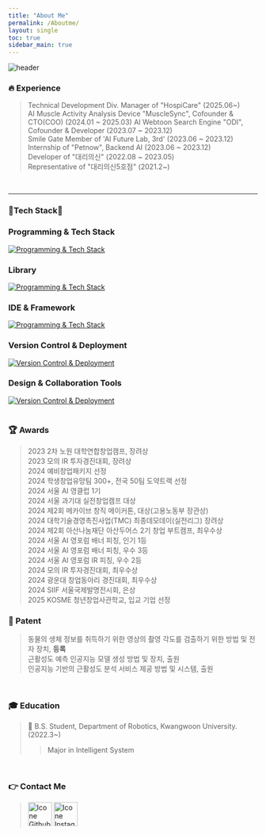 ```yaml
---
title: "About Me"
permalink: /Aboutme/
layout: single
toc: true
sidebar_main: true
---
```


![header](https://capsule-render.vercel.app/api?type=waving&color=gradient&height=250&section=header&text=Hi,%20I'm%20Yuchul%20Jung%20💡&fontSize=60&animation=fadeIn&fontAlignY=38&desc=AI,SW%20Engineer&descAlignY=55&descAlign=72.8)

### :fire: Experience
> Technical Development Div. Manager of "HospiCare" (2025.06~)<br>
> AI Muscle Activity Analysis Device "MuscleSync", Cofounder & CTO(COO) (2024.01 ~ 2025.03)
> AI Webtoon Search Engine "ODI", Cofounder & Developer (2023.07 ~ 2023.12)<br>
> Smile Gate Member of 'AI Future Lab, 3rd' (2023.06 ~ 2023.12)<br>
> Internship of "Petnow", Backend AI (2023.06 ~ 2023.12)<br>
> Developer of "대리의신" (2022.08 ~ 2023.05)<br>
> Representative of "대리의신5호점" (2021.2~)<br>
<br>

<!-- 나중에 추가하기
[![CV](http://img.shields.io/badge/-CV-black?style=flat-square&logo=github&link=https://davinci-ai.tistory.com/)](https://github.com/Taeyoung96/TaeyoungKim_CV/blob/master/TaeyoungKim_CV.pdf)
[![Gmail Badge](https://img.shields.io/badge/Gmail-d14836?style=flat-square&logo=Gmail&logoColor=white&link=mailto:tyoung960302@gmail.com)](mailto:tyoung960302@gmail.com)
[![Facebook Badge](https://img.shields.io/badge/facebook-1877f2?style=flat-square&logo=facebook&logoColor=white&link=https://www.facebook.com/harim.kang)](https://www.facebook.com/profile.php?id=100015469002427)
[![LinkedIn](https://img.shields.io/badge/-LinkedIn-0077b5?style=round-square&logo=linkedin&logoColor=white&link=https://www.linkedin.com/in/tae-young-kim-595692139/)](https://www.linkedin.com/in/tae-young-kim-595692139/)
-->

---

### 🚀**Tech Stack**🚀

### Programming & Tech Stack
[![Programming & Tech Stack](https://skillicons.dev/icons?i=py,md,cs,c,linux,flutter,dart&perline=9&theme=light)](https://skillicons.dev)

### Library
[![Programming & Tech Stack](https://skillicons.dev/icons?i=ai,pytorch,tensorflow,opencv&perline=9&theme=light)](https://skillicons.dev)
  
### IDE & Framework
[![Programming & Tech Stack](https://skillicons.dev/icons?i=dotnet,vscode,visualstudio,pycharm,androidstudio,qt,anaconda&perline=9&theme=light)](https://skillicons.dev)

### Version Control & Deployment
[![Version Control & Deployment](https://skillicons.dev/icons?i=git,github,ubuntu&perline=10&theme=light)](https://skillicons.dev)

### Design & Collaboration Tools
[![Version Control & Deployment](https://skillicons.dev/icons?i=figma,obsidian,notion&perline=10&theme=light)](https://skillicons.dev)
<br>
<br>

### 🏆 Awards
> 2023 2차 노원 대학연합창업캠프, 장려상<br>
> 2023 모의 IR 투자경진대회, 장려상<br>
> 2024 예비창업패키지 선정<br>
> 2024 학생창업유망팀 300+, 전국 50팀 도약트랙 선정<br>
> 2024 서울 AI 영클럽 1기<br>
> 2024 서울 과기대 실전창업캠프 대상<br>
> 2024 제2회 메카이브 창직 메이커톤, 대상(고용노동부 장관상)<br>
> 2024 대학기술경영촉진사업(TMC) 최종데모데이(실전리그) 장려상<br>
> 2024 제2회 아산나눔재단 아산두어스 2기 창업 부트캠프, 최우수상<br>
> 2024 서울 AI 영포럼 배너 피칭, 인기 1등<br>
> 2024 서울 AI 영포럼 배너 피칭, 우수 3등<br>
> 2024 서울 AI 영포럼 IR 피칭, 우수 2등<br>
> 2024 모의 IR 투자경진대회, 최우수상<br>
> 2024 광운대 창업동아리 경진대회, 최우수상<br>
> 2024 SIIF 서울국제발명전시회, 은상<br>
> 2025 KOSME 청년창업사관학교, 입교 기업 선정<br>

### 📑 Patent
> 동물의 생체 정보를 취득하기 위한 영상의 촬영 각도를 검출하기 위한 방법 및 전자 장치, **등록**<br>
> 근활성도 예측 인공지능 모델 생성 방법 및 장치, 출원<br>
> 인공지능 기반의 근활성도 분석 서비스 제공 방법 및 시스템, 출원<br>
<br>

### :mortar_board: Education
<!-- **I am studying at the Department of Robotics of Kwangwoon University.** -->
> 🏫 B.S. Student, Department of Robotics, Kwangwoon University. (2022.3~)<br>
>> Major in Intelligent System
<br>

### 👉 Contact Me
> [<img height="48px" width="48px" alt="Icone Github" src="https://skillicons.dev/icons?i=github&theme=light"/>](https://yuchulnote.github.io/)
> [<img height="48px" width="48px" alt="Icone Instagram" src="https://skillicons.dev/icons?i=instagram&theme=light"/>](https://www.instagram.com/yuchul2_0_0/)
<br>

<!--
### :crown: My Achievements
[![Solved.ac프로필](http://mazassumnida.wtf/api/generate_badge?boj=yuddol98)](https://solved.ac/yuddol98)

[![Anurag's GitHub stats](https://github-readme-stats.vercel.app/api?username=yuchulnote)](https://github.com/anuraghazra/github-readme-stats)  

![Programmers Badge](https://raw.githubusercontent.com/yuchulnote/Programmers_Badge_Generator/main/result/result.svg)

![footer](https://capsule-render.vercel.app/api?type=waving&&color=gradient&height=80&section=footer&fontSize=90)
-->
<br>
